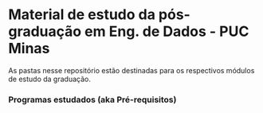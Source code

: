 # Material de estudo da pós-graduação em Eng. de Dados - PUC Minas
As pastas nesse repositório estão destinadas para os respectivos módulos de estudo da graduação.

### Programas estudados (aka Pré-requisitos)

